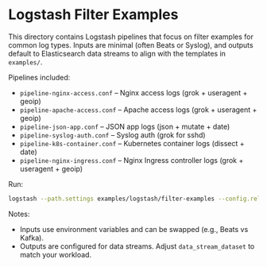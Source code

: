 # Logstash Filter Examples

This directory contains Logstash pipelines that focus on filter examples for common log types. Inputs are minimal (often Beats or Syslog), and outputs default to Elasticsearch data streams to align with the templates in `examples/`.

Pipelines included:
- `pipeline-nginx-access.conf` – Nginx access logs (grok + useragent + geoip)
- `pipeline-apache-access.conf` – Apache access logs (grok + useragent + geoip)
- `pipeline-json-app.conf` – JSON app logs (json + mutate + date)
- `pipeline-syslog-auth.conf` – Syslog auth (grok for sshd)
- `pipeline-k8s-container.conf` – Kubernetes container logs (dissect + date)
- `pipeline-nginx-ingress.conf` – Nginx Ingress controller logs (grok + useragent + geoip)

Run:
```bash
logstash --path.settings examples/logstash/filter-examples --config.reload.automatic
```

Notes:
- Inputs use environment variables and can be swapped (e.g., Beats vs Kafka).
- Outputs are configured for data streams. Adjust `data_stream_dataset` to match your workload.
